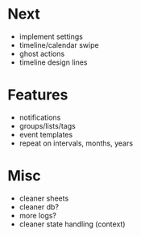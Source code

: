 # Next

- implement settings
- timeline/calendar swipe
- ghost actions
- timeline design lines

# Features

- notifications
- groups/lists/tags
- event templates
- repeat on intervals, months, years

# Misc

- cleaner sheets
- cleaner db?
- more logs?
- cleaner state handling (context)
